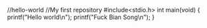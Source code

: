 //hello-world
//My first repository
#include<stdio.h>
int main(void)
{
  printf("Hello world\n");
  printf("Fuck Bian Song\n");
}
